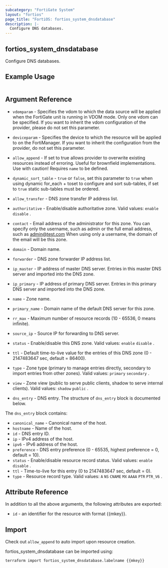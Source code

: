 ```yaml
---
subcategory: "FortiGate System"
layout: "fortios"
page_title: "FortiOS: fortios_system_dnsdatabase"
description: |-
  Configure DNS databases.
---
```


## fortios_system_dnsdatabase
Configure DNS databases.

## Example Usage

```hcl

```

## Argument Reference
* `vdomparam` - Specifies the vdom to which the data source will be applied when the FortiGate unit is running in VDOM mode. Only one vdom can be specified. If you want to inherit the vdom configuration of the provider, please do not set this parameter.
* `deviceparam` - Specifies the device to which the resource will be applied to on the FortiManager. If you want to inherit the configuration from the provider, do not set this parameter.
* `allow_append` - If set to true allows provider to overwrite existing resources instead of erroring. Useful for brownfield implementations. Use with caution! Requires `name` to be defined.
* `dynamic_sort_table` - `true` or `false`, set this parameter to `true` when using dynamic for_each + toset to configure and sort sub-tables, if set to `true` static sub-tables must be ordered.

* `allow_transfer` - DNS zone transfer IP address list.
* `authoritative` - Enable/disable authoritative zone. Valid values: `enable` `disable` .
* `contact` - Email address of the administrator for this zone. You can specify only the username, such as admin or the full email address, such as admin@test.com When using only a username, the domain of the email will be this zone.
* `domain` - Domain name.
* `forwarder` - DNS zone forwarder IP address list.
* `ip_master` - IP address of master DNS server. Entries in this master DNS server and imported into the DNS zone.
* `ip_primary` - IP address of primary DNS server. Entries in this primary DNS server and imported into the DNS zone.
* `name` - Zone name.
* `primary_name` - Domain name of the default DNS server for this zone.
* `rr_max` - Maximum number of resource records (10 - 65536, 0 means infinite).
* `source_ip` - Source IP for forwarding to DNS server.
* `status` - Enable/disable this DNS zone. Valid values: `enable` `disable` .
* `ttl` - Default time-to-live value for the entries of this DNS zone (0 - 2147483647 sec, default = 86400).
* `type` - Zone type (primary to manage entries directly, secondary to import entries from other zones). Valid values: `primary` `secondary` .
* `view` - Zone view (public to serve public clients, shadow to serve internal clients). Valid values: `shadow` `public` .
* `dns_entry` - DNS entry. The structure of `dns_entry` block is documented below.

The `dns_entry` block contains:

* `canonical_name` - Canonical name of the host.
* `hostname` - Name of the host.
* `id` - DNS entry ID.
* `ip` - IPv4 address of the host.
* `ipv6` - IPv6 address of the host.
* `preference` - DNS entry preference (0 - 65535, highest preference = 0, default = 10).
* `status` - Enable/disable resource record status. Valid values: `enable` `disable` .
* `ttl` - Time-to-live for this entry (0 to 2147483647 sec, default = 0).
* `type` - Resource record type. Valid values: `A` `NS` `CNAME` `MX` `AAAA` `PTR` `PTR_V6` .

## Attribute Reference

In addition to all the above arguments, the following attributes are exported:
* `id` - an identifier for the resource with format {{mkey}}.

## Import

Check out `allow_append` to auto import upon resource creation.

fortios_system_dnsdatabase can be imported using:
```sh
terraform import fortios_system_dnsdatabase.labelname {{mkey}}
```
